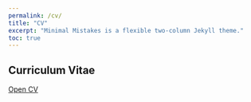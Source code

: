 ```yaml
---
permalink: /cv/
title: "CV"
excerpt: "Minimal Mistakes is a flexible two-column Jekyll theme."
toc: true
---
```

## Curriculum Vitae

[Open CV](https://jaehoankim.github.io/assets/CV_JaehoanKim.pdf)